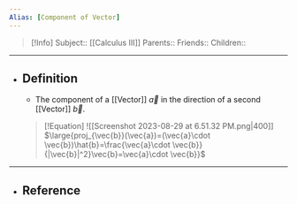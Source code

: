```yaml
---
Alias: [Component of Vector]
---
```

> [!Info]
> Subject:: [[Calculus III]]
> Parents:: 
> Friends:: 
> Children:: 
---
- ## Definition
	- The component of a [[Vector]] $\vec{a}$ in the direction of a second [[Vector]] $\vec{b}$.
	> [!Equation]
	> ![[Screenshot 2023-08-29 at 6.51.32 PM.png|400]]
	> $\large{proj_{\vec{b}}(\vec{a})=(\vec{a}\cdot \vec{b})\hat{b}=\frac{\vec{a}\cdot \vec{b}}{|\vec{b}|^2}\vec{b}=\vec{a}\cdot \vec{b}}$
---
- ## Reference